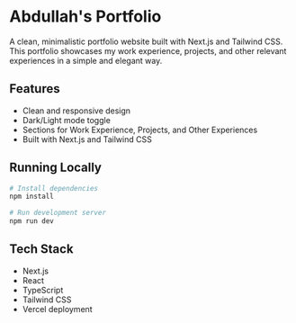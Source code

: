 # Abdullah's Portfolio

A clean, minimalistic portfolio website built with Next.js and Tailwind CSS. This portfolio showcases my work experience, projects, and other relevant experiences in a simple and elegant way.

## Features

- Clean and responsive design
- Dark/Light mode toggle
- Sections for Work Experience, Projects, and Other Experiences
- Built with Next.js and Tailwind CSS

## Running Locally

```bash
# Install dependencies
npm install

# Run development server
npm run dev
```

## Tech Stack

- Next.js
- React
- TypeScript
- Tailwind CSS
- Vercel deployment
